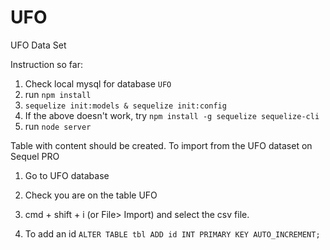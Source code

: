 # UFO
UFO Data Set

Instruction so far:

1. Check local mysql for database `UFO`
2. run `npm install`
3. `sequelize init:models & sequelize init:config`
4. If the above doesn't work, try `npm install -g sequelize sequelize-cli`
5. run `node server`

Table with content should be created. To import from the UFO dataset on Sequel PRO 
1. Go to UFO database
2. Check you are on the table UFO
3. cmd + shift + i (or File> Import) and select the csv file. 

4. To add an id `ALTER TABLE tbl ADD id INT PRIMARY KEY AUTO_INCREMENT;`